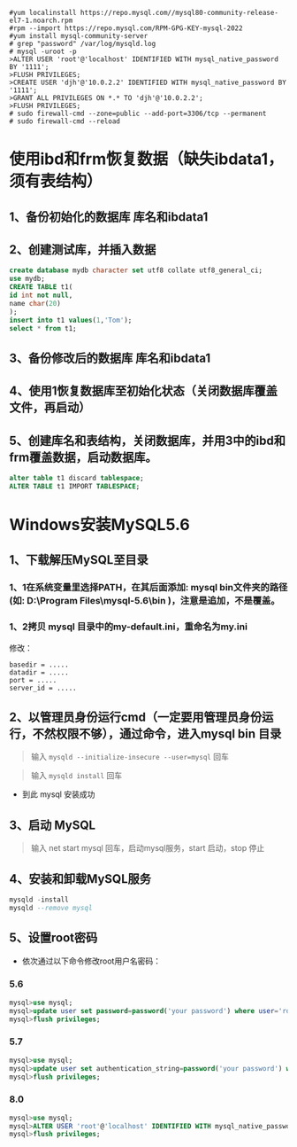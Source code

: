 ``` shell
#yum localinstall https://repo.mysql.com//mysql80-community-release-el7-1.noarch.rpm
#rpm --import https://repo.mysql.com/RPM-GPG-KEY-mysql-2022
#yum install mysql-community-server
# grep "password" /var/log/mysqld.log
# mysql -uroot -p
>ALTER USER 'root'@'localhost' IDENTIFIED WITH mysql_native_password BY '1111';
>FLUSH PRIVILEGES;
>CREATE USER 'djh'@'10.0.2.2' IDENTIFIED WITH mysql_native_password BY '1111';
>GRANT ALL PRIVILEGES ON *.* TO 'djh'@'10.0.2.2';
>FLUSH PRIVILEGES;
# sudo firewall-cmd --zone=public --add-port=3306/tcp --permanent
# sudo firewall-cmd --reload
```

# 使用ibd和frm恢复数据（缺失ibdata1，须有表结构）

## 1、备份初始化的数据库 库名和ibdata1

## 2、创建测试库，并插入数据

``` sql
create database mydb character set utf8 collate utf8_general_ci;
use mydb;
CREATE TABLE t1(
id int not null,
name char(20)
);
insert into t1 values(1,'Tom');
select * from t1;
```

## 3、备份修改后的数据库 库名和ibdata1

## 4、使用1恢复数据库至初始化状态（关闭数据库覆盖文件，再启动）

## 5、创建库名和表结构，关闭数据库，并用3中的ibd和frm覆盖数据，启动数据库。

``` sql
alter table t1 discard tablespace;
ALTER TABLE t1 IMPORT TABLESPACE;
```


# Windows安装MySQL5.6

## 1、下载解压MySQL至目录

### 1、1在系统变量里选择PATH，在其后面添加: mysql bin文件夹的路径 (如: D:\Program Files\mysql-5.6\bin )，注意是追加，不是覆盖。

### 1、2拷贝 mysql 目录中的my-default.ini，重命名为my.ini

修改：

```
basedir = .....
datadir = .....
port = .....
server_id = .....
```

## 2、以管理员身份运行cmd（一定要用管理员身份运行，不然权限不够），通过命令，进入mysql bin 目录

> 输入 `mysqld --initialize-insecure --user=mysql` 回车

> 输入 `mysqld install` 回车

* 到此 mysql 安装成功

## 3、启动 MySQL

> 输入 net start mysql 回车，启动mysql服务，start 启动，stop 停止


## 4、安装和卸载MySQL服务

``` sql
mysqld -install
mysqld --remove mysql   
```

## 5、设置root密码

* 依次通过以下命令修改root用户名密码：

### 5.6
``` sql
mysql>use mysql; 
mysql>update user set password=password('your password') where user='root'; 
mysql>flush privileges;
```

### 5.7

``` sql
mysql>use mysql; 
mysql>update user set authentication_string=password('your password') where user='root'; 
mysql>flush privileges;
```

### 8.0
``` sql
mysql>use mysql; 
mysql>ALTER USER 'root'@'localhost' IDENTIFIED WITH mysql_native_password BY 'your password'; 
mysql>flush privileges;
```
